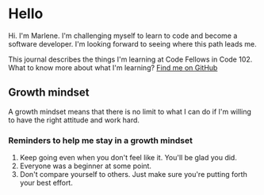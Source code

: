 # Hello
Hi. I'm Marlene. I'm challenging myself to learn to code and become a software developer. I'm looking forward to seeing where this path leads me.

This journal describes the things I'm learning at Code Fellows in Code 102. What to know more about what I'm learning? [Find me on GitHub](https://github.com/marlene-rinker)

## Growth mindset
A growth mindset means that there is no limit to what I can do if I'm willing to have the right attitude and work hard. 

### Reminders to help me stay in a growth mindset
1. Keep going even when you don't feel like it. You'll be glad you did.
2. Everyone was a beginner at some point. 
3. Don't compare yourself to others. Just make sure you're putting forth your best effort.
